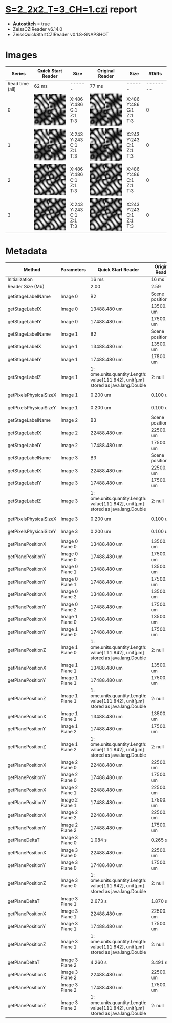 # [S=2_2x2_T=3_CH=1.czi](https://zenodo.org/record/7015307/files/S%3D2_2x2_T%3D3_CH%3D1.czi) report
 - **Autostitch** = true
 - ZeissCZIReader v6.14.0
 - ZeissQuickStartCZIReader v0.1.8-SNAPSHOT

# Images 

| Series            | Quick Start Reader | Size | Original Reader | Size | #Diffs |
|-------------------|--------------------|------|-----------------|------|--------|
| Read time (all)   |62 ms|------|77 ms|------|--------|
|0|![S=2_2x2_T=3_CH=1.quick_true.flat_true.stitch_true.series_0.jpg](S=2_2x2_T=3_CH=1/S=2_2x2_T=3_CH=1.quick_true.flat_true.stitch_true.series_0.jpg)|X:486<br>Y:486<br>C:1<br>Z:1<br>T:3|![S=2_2x2_T=3_CH=1.quick_false.flat_true.stitch_true.series_0.jpg](S=2_2x2_T=3_CH=1/S=2_2x2_T=3_CH=1.quick_false.flat_true.stitch_true.series_0.jpg)|X:486<br>Y:486<br>C:1<br>Z:1<br>T:3|0|
|1|![S=2_2x2_T=3_CH=1.quick_true.flat_true.stitch_true.series_1.jpg](S=2_2x2_T=3_CH=1/S=2_2x2_T=3_CH=1.quick_true.flat_true.stitch_true.series_1.jpg)|X:243<br>Y:243<br>C:1<br>Z:1<br>T:3|![S=2_2x2_T=3_CH=1.quick_false.flat_true.stitch_true.series_1.jpg](S=2_2x2_T=3_CH=1/S=2_2x2_T=3_CH=1.quick_false.flat_true.stitch_true.series_1.jpg)|X:243<br>Y:243<br>C:1<br>Z:1<br>T:3|0|
|2|![S=2_2x2_T=3_CH=1.quick_true.flat_true.stitch_true.series_2.jpg](S=2_2x2_T=3_CH=1/S=2_2x2_T=3_CH=1.quick_true.flat_true.stitch_true.series_2.jpg)|X:486<br>Y:486<br>C:1<br>Z:1<br>T:3|![S=2_2x2_T=3_CH=1.quick_false.flat_true.stitch_true.series_2.jpg](S=2_2x2_T=3_CH=1/S=2_2x2_T=3_CH=1.quick_false.flat_true.stitch_true.series_2.jpg)|X:486<br>Y:486<br>C:1<br>Z:1<br>T:3|0|
|3|![S=2_2x2_T=3_CH=1.quick_true.flat_true.stitch_true.series_3.jpg](S=2_2x2_T=3_CH=1/S=2_2x2_T=3_CH=1.quick_true.flat_true.stitch_true.series_3.jpg)|X:243<br>Y:243<br>C:1<br>Z:1<br>T:3|![S=2_2x2_T=3_CH=1.quick_false.flat_true.stitch_true.series_3.jpg](S=2_2x2_T=3_CH=1/S=2_2x2_T=3_CH=1.quick_false.flat_true.stitch_true.series_3.jpg)|X:243<br>Y:243<br>C:1<br>Z:1<br>T:3|0|

# Metadata

|  Method            | Parameters       | Quick Start Reader | Original Reader | Delta  |
| -------------------|------------------|--------------------|-----------------|------- |
| Initialization     |                  |16 ms|16 ms|        |
| Reader Size (Mb)     |                  |2.00|2.59|        |
| getStageLabelName| Image 0 | B2| Scene position #0| |
| getStageLabelX| Image 0 | 13488.480 um | 13500.000 um | 11.520 um |
| getStageLabelY| Image 0 | 17488.480 um | 17500.000 um | 11.520 um |
| getStageLabelName| Image 1 | B2| Scene position #1| |
| getStageLabelX| Image 1 | 13488.480 um | 13500.000 um | 11.520 um |
| getStageLabelY| Image 1 | 17488.480 um | 17500.000 um | 11.520 um |
| getStageLabelZ| Image 1 |  1: ome.units.quantity.Length: value[111.842], unit[µm] stored as java.lang.Double| 2: null |
| getPixelsPhysicalSizeX| Image 1 | 0.200 um | 0.100 um | 0.100 um |
| getPixelsPhysicalSizeY| Image 1 | 0.200 um | 0.100 um | 0.100 um |
| getStageLabelName| Image 2 | B3| Scene position #2| |
| getStageLabelX| Image 2 | 22488.480 um | 22500.000 um | 11.520 um |
| getStageLabelY| Image 2 | 17488.480 um | 17500.000 um | 11.520 um |
| getStageLabelName| Image 3 | B3| Scene position #3| |
| getStageLabelX| Image 3 | 22488.480 um | 22500.000 um | 11.520 um |
| getStageLabelY| Image 3 | 17488.480 um | 17500.000 um | 11.520 um |
| getStageLabelZ| Image 3 |  1: ome.units.quantity.Length: value[111.842], unit[µm] stored as java.lang.Double| 2: null |
| getPixelsPhysicalSizeX| Image 3 | 0.200 um | 0.100 um | 0.100 um |
| getPixelsPhysicalSizeY| Image 3 | 0.200 um | 0.100 um | 0.100 um |
| getPlanePositionX| Image 0 Plane 0 | 13488.480 um | 13500.000 um | 11.520 um |
| getPlanePositionY| Image 0 Plane 0 | 17488.480 um | 17500.000 um | 11.520 um |
| getPlanePositionX| Image 0 Plane 1 | 13488.480 um | 13500.000 um | 11.520 um |
| getPlanePositionY| Image 0 Plane 1 | 17488.480 um | 17500.000 um | 11.520 um |
| getPlanePositionX| Image 0 Plane 2 | 13488.480 um | 13500.000 um | 11.520 um |
| getPlanePositionY| Image 0 Plane 2 | 17488.480 um | 17500.000 um | 11.520 um |
| getPlanePositionX| Image 1 Plane 0 | 13488.480 um | 13500.000 um | 11.520 um |
| getPlanePositionY| Image 1 Plane 0 | 17488.480 um | 17500.000 um | 11.520 um |
| getPlanePositionZ| Image 1 Plane 0 |  1: ome.units.quantity.Length: value[111.842], unit[µm] stored as java.lang.Double| 2: null |
| getPlanePositionX| Image 1 Plane 1 | 13488.480 um | 13500.000 um | 11.520 um |
| getPlanePositionY| Image 1 Plane 1 | 17488.480 um | 17500.000 um | 11.520 um |
| getPlanePositionZ| Image 1 Plane 1 |  1: ome.units.quantity.Length: value[111.842], unit[µm] stored as java.lang.Double| 2: null |
| getPlanePositionX| Image 1 Plane 2 | 13488.480 um | 13500.000 um | 11.520 um |
| getPlanePositionY| Image 1 Plane 2 | 17488.480 um | 17500.000 um | 11.520 um |
| getPlanePositionZ| Image 1 Plane 2 |  1: ome.units.quantity.Length: value[111.842], unit[µm] stored as java.lang.Double| 2: null |
| getPlanePositionX| Image 2 Plane 0 | 22488.480 um | 22500.000 um | 11.520 um |
| getPlanePositionY| Image 2 Plane 0 | 17488.480 um | 17500.000 um | 11.520 um |
| getPlanePositionX| Image 2 Plane 1 | 22488.480 um | 22500.000 um | 11.520 um |
| getPlanePositionY| Image 2 Plane 1 | 17488.480 um | 17500.000 um | 11.520 um |
| getPlanePositionX| Image 2 Plane 2 | 22488.480 um | 22500.000 um | 11.520 um |
| getPlanePositionY| Image 2 Plane 2 | 17488.480 um | 17500.000 um | 11.520 um |
| getPlaneDeltaT| Image 3 Plane 0 |  1.084 s |  0.265 s | 0.819 s |
| getPlanePositionX| Image 3 Plane 0 | 22488.480 um | 22500.000 um | 11.520 um |
| getPlanePositionY| Image 3 Plane 0 | 17488.480 um | 17500.000 um | 11.520 um |
| getPlanePositionZ| Image 3 Plane 0 |  1: ome.units.quantity.Length: value[111.842], unit[µm] stored as java.lang.Double| 2: null |
| getPlaneDeltaT| Image 3 Plane 1 |  2.673 s |  1.870 s | 0.803 s |
| getPlanePositionX| Image 3 Plane 1 | 22488.480 um | 22500.000 um | 11.520 um |
| getPlanePositionY| Image 3 Plane 1 | 17488.480 um | 17500.000 um | 11.520 um |
| getPlanePositionZ| Image 3 Plane 1 |  1: ome.units.quantity.Length: value[111.842], unit[µm] stored as java.lang.Double| 2: null |
| getPlaneDeltaT| Image 3 Plane 2 |  4.260 s |  3.491 s | 0.769 s |
| getPlanePositionX| Image 3 Plane 2 | 22488.480 um | 22500.000 um | 11.520 um |
| getPlanePositionY| Image 3 Plane 2 | 17488.480 um | 17500.000 um | 11.520 um |
| getPlanePositionZ| Image 3 Plane 2 |  1: ome.units.quantity.Length: value[111.842], unit[µm] stored as java.lang.Double| 2: null |
